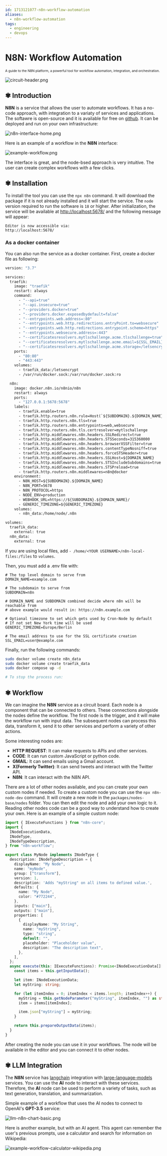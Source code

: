 ```yaml
---
id: 1713121077-n8n-workflow-automation
aliases:
  - n8n-workflow-automation
tags:
  - engineering
  - devops
---
```


# N8N: Workflow Automation

<span style="text-align: center; width: 100%; font-size: 0.75em; margin-bottom: 20px">
    A guide to the N8N platform, a powerful tool for workflow automation, integration, and orchestration.
</span>

![circuit-header.png](../assets/from_notes/1713121077-n8n-workflow-automation-2024-04-14-17-00-08-circuit-header.png)

## ✾ Introduction

**N8N** is a service that allows the user to automate workflows. It has a no-code approach, with integration to a variaty of services and applications. The softawre is open-source and it is available for free on [github](https://github.com/n8n-io/n8n). It can be deployed and run on your own infrastructure:

![n8n-interface-home.png](../assets/from_notes/1713121077-n8n-workflow-automation-2024-04-15-11-56-30-n8n-interface-home.png)

Here is an example of a workflow in the **N8N** interface:

![example-workflow.png](../assets/from_notes/1713121077-n8n-workflow-automation-2024-04-15-12-44-24-example-workflow.png)

The interface is great, and the node-bsed approach is very intuitive. The user can create complex workflows with a few clicks.

## ✾ Installation

To install the tool you can use the `npx n8n` command. It will download the package if it is not already installed and it will start the service. The `node` version required to run the software is `18` or higher. After initialization, the service will be available at [http://localhost:5678/](http://localhost:5678/) and the following message will appear:

```
Editor is now accessible via:
http://localhost:5678/
```

### As a docker container

You can also run the service as a docker container. First, create a docker file as following:

```dockerfile
version: "3.7"

services:
  traefik:
    image: "traefik"
    restart: always
    command:
      - "--api=true"
      - "--api.insecure=true"
      - "--providers.docker=true"
      - "--providers.docker.exposedbydefault=false"
      - "--entrypoints.web.address=:80"
      - "--entrypoints.web.http.redirections.entryPoint.to=websecure"
      - "--entrypoints.web.http.redirections.entrypoint.scheme=https"
      - "--entrypoints.websecure.address=:443"
      - "--certificatesresolvers.mytlschallenge.acme.tlschallenge=true"
      - "--certificatesresolvers.mytlschallenge.acme.email=${SSL_EMAIL}"
      - "--certificatesresolvers.mytlschallenge.acme.storage=/letsencrypt/acme.json"
    ports:
      - "80:80"
      - "443:443"
    volumes:
      - traefik_data:/letsencrypt
      - /var/run/docker.sock:/var/run/docker.sock:ro

  n8n:
    image: docker.n8n.io/n8nio/n8n
    restart: always
    ports:
      - "127.0.0.1:5678:5678"
    labels:
      - traefik.enable=true
      - traefik.http.routers.n8n.rule=Host(`${SUBDOMAIN}.${DOMAIN_NAME}`)
      - traefik.http.routers.n8n.tls=true
      - traefik.http.routers.n8n.entrypoints=web,websecure
      - traefik.http.routers.n8n.tls.certresolver=mytlschallenge
      - traefik.http.middlewares.n8n.headers.SSLRedirect=true
      - traefik.http.middlewares.n8n.headers.STSSeconds=315360000
      - traefik.http.middlewares.n8n.headers.browserXSSFilter=true
      - traefik.http.middlewares.n8n.headers.contentTypeNosniff=true
      - traefik.http.middlewares.n8n.headers.forceSTSHeader=true
      - traefik.http.middlewares.n8n.headers.SSLHost=${DOMAIN_NAME}
      - traefik.http.middlewares.n8n.headers.STSIncludeSubdomains=true
      - traefik.http.middlewares.n8n.headers.STSPreload=true
      - traefik.http.routers.n8n.middlewares=n8n@docker
    environment:
      - N8N_HOST=${SUBDOMAIN}.${DOMAIN_NAME}
      - N8N_PORT=5678
      - N8N_PROTOCOL=https
      - NODE_ENV=production
      - WEBHOOK_URL=https://${SUBDOMAIN}.${DOMAIN_NAME}/
      - GENERIC_TIMEZONE=${GENERIC_TIMEZONE}
    volumes:
      - n8n_data:/home/node/.n8n

volumes:
  traefik_data:
    external: true
  n8n_data:
    external: true
```

If you are using local files, add `- /home/<YOUR USERNAME>/n8n-local-files:/files` to `volumes`.

Then, you must add a .env file with:

```env
# The top level domain to serve from
DOMAIN_NAME=example.com

# The subdomain to serve from
SUBDOMAIN=n8n

# DOMAIN_NAME and SUBDOMAIN combined decide where n8n will be reachable from
# above example would result in: https://n8n.example.com

# Optional timezone to set which gets used by Cron-Node by default
# If not set New York time will be used
GENERIC_TIMEZONE=Europe/Berlin

# The email address to use for the SSL certificate creation
SSL_EMAIL=user@example.com
```

Finally, run the following commands:

```bash
sudo docker volume create n8n_data
sudo docker volume create traefik_data
sudo docker compose up -d

# To stop the process run:

```

## ✾ Workflow

We can imagine the **N8N** service as a circuit board. Each node is a component that can be connected to others. These connections alongside the nodes define the workflow. The first node is the trigger, and it will make the workflow run with input data. The subsequent nodes can process this data, transform it, send it to other services and perform a variety of other actions.

Some interesting nodes are:

- **HTTP REQUEST**: It can make requests to APIs and other services.
- **CODE**: It can run custom JavaScript or python code.
- **GMAIL**: It can send emails using a Gmail account.
- **X(Formerly Twitter)**: It can send tweets and interact with the Twitter API.
- **N8N**: It can interact with the N8N API.

There are a lot of other nodes available, and you can create your own custom nodes if needed.
To create a custom node you can use the `npx n8n-node-dev` command. It will create a new node in the `packages/nodes-base/nodes` folder. You can then edit the node and add your own logic to it. Reading other nodes code can be a good way to understand how to create your own. Here is an example of a simple custom node:

```typescript
import { IExecuteFunctions } from "n8n-core";
import {
  INodeExecutionData,
  INodeType,
  INodeTypeDescription,
} from "n8n-workflow";

export class MyNode implements INodeType {
  description: INodeTypeDescription = {
    displayName: "My Node",
    name: "myNode",
    group: ["transform"],
    version: 1,
    description: 'Adds "myString" on all items to defined value.',
    defaults: {
      name: "My Node",
      color: "#772244",
    },
    inputs: ["main"],
    outputs: ["main"],
    properties: [
      {
        displayName: "My String",
        name: "myString",
        type: "string",
        default: "",
        placeholder: "Placeholder value",
        description: "The description text",
      },
    ],
  };
  async execute(this: IExecuteFunctions): Promise<INodeExecutionData[][]> {
    const items = this.getInputData();

    let item: INodeExecutionData;
    let myString: string;

    for (let itemIndex = 0; itemIndex < items.length; itemIndex++) {
      myString = this.getNodeParameter("myString", itemIndex, "") as string;
      item = items[itemIndex];

      item.json["myString"] = myString;
    }

    return this.prepareOutputData(items);
  }
}
```

After creating the node you can use it in your workflows. The node will be available in the editor and you can connect it to other nodes.

## ✾ LLM Integration

The **N8N** service has [langchain](1713196132-langchain-llm-applications.md) integration with [large-language-models](1712254150-large-language-models.md) services. You can use the **AI** node to interact with these services. Therefore, the **AI** node can be used to perform a variety of tasks, such as text generation, translation, and summarization.

Simple example of a workflow that uses the AI nodes to connect to OpenAI's **GPT-3.5** service:

![llm-n8n-chart-basic.png](/assets/from_notes/1713121077-n8n-workflow-automation-2024-04-15-11-30-57-llm-n8n-chart-basic.png)

Here is another example, but with an AI agent. This agent can remember the user's previous prompts, use a calculator and search for information on Wikipedia:

![example-workflow-calculator-wikipedia.png](../assets/from_notes/1713121077-n8n-workflow-automation-2024-04-15-17-31-19-example-workflow-calculator-wikipedia.png)
